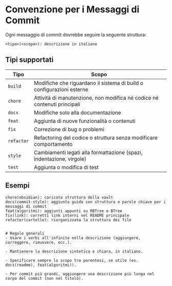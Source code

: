 # Convenzione per i Messaggi di Commit

Ogni messaggio di commit dovrebbe seguire la seguente struttura:
```
<tipo>(<scopo>): descrizione in italiano
```


## Tipi supportati

| Tipo       | Scopo                                                                 |
|------------|-----------------------------------------------------------------------|
| `build`    | Modifiche che riguardano il sistema di build o configurazioni esterne |
| `chore`    | Attività di manutenzione, non modifica né codice né contenuti principali |
| `docs`     | Modifiche solo alla documentazione                                    |
| `feat`     | Aggiunta di nuove funzionalità o contenuti                            |
| `fix`      | Correzione di bug o problemi                                          |
| `refactor` | Refactoring del codice o struttura senza modificare comportamento     |
| `style`    | Cambiamenti legati alla formattazione (spazi, indentazione, virgole) |
| `test`     | Aggiunta o modifica di test                                           |

## Esempi

```text
chore(obsidian): caricata struttura della vault
docs(commit-style): aggiunta guida con struttura e parole chiave per i messaggi di commit
feat(algoritmi): aggiunti appunti su RBTree e BTree
fix(link): corretti link interni nel README principale
refactor(cartelle): riorganizzata la struttura dei file


# Regole generali
- Usare i verbi all'infinito nella descrizione (aggiungere, correggere, rimuovere, ecc.).

- Mantienere la descrizione sintetica e chiara, in italiano.

- Specificare sempre lo scopo tra parentesi, se utile (es. docs(readme), feat(algoritmi)).

- Per commit più grandi, aggiungere una descrizione più lunga nel corpo del commit (non nel titolo).